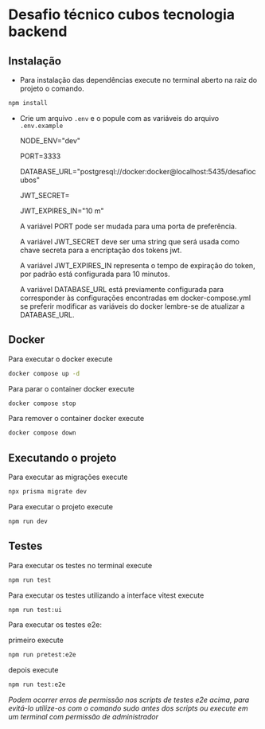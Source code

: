 # Desafio técnico cubos tecnologia backend

## Instalação

- Para instalação das dependências execute no terminal aberto na raiz do projeto o comando.

```sh
npm install
```

- Crie um arquivo `.env` e o popule com as variáveis do arquivo `.env.example`

  NODE_ENV="dev"

  PORT=3333

  DATABASE_URL="postgresql://docker:docker@localhost:5435/desafiocubos"

  JWT_SECRET=

  JWT_EXPIRES_IN="10 m"

  A variável PORT pode ser mudada para uma porta de preferência.

  A variável JWT_SECRET deve ser uma string que será usada como chave secreta para a encriptação dos tokens jwt.

  A variável JWT_EXPIRES_IN representa o tempo de expiração do token, por padrão está configurada para 10 minutos.

  A variável DATABASE_URL está previamente configurada para corresponder às configurações encontradas em docker-compose.yml se preferir modificar as variáveis do docker lembre-se de atualizar a DATABASE_URL.

## Docker

Para executar o docker execute

```sh
docker compose up -d
```

Para parar o container docker execute

```sh
docker compose stop
```

Para remover o container docker execute

```sh
docker compose down
```

## Executando o projeto

Para executar as migrações execute

```sh
npx prisma migrate dev
```

Para executar o projeto execute

```sh
npm run dev
```

## Testes

Para executar os testes no terminal execute

```sh
npm run test
```

Para executar os testes utilizando a interface vitest execute

```sh
npm run test:ui
```

Para executar os testes e2e:

primeiro execute

```sh
npm run pretest:e2e
```

depois execute

```sh
npm run test:e2e
```

_Podem ocorrer erros de permissão nos scripts de testes e2e acima, para evitá-lo utilize-os com o comando sudo antes dos scripts ou execute em um terminal com permissão de administrador_
